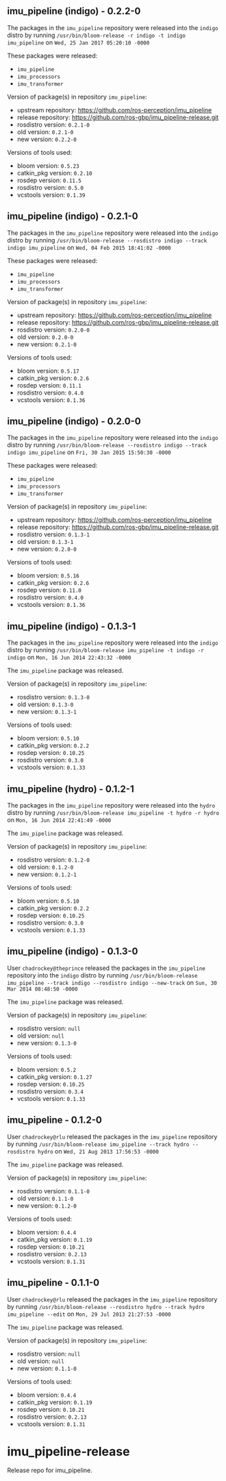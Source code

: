 ## imu_pipeline (indigo) - 0.2.2-0

The packages in the `imu_pipeline` repository were released into the `indigo` distro by running `/usr/bin/bloom-release -r indigo -t indigo imu_pipeline` on `Wed, 25 Jan 2017 05:20:10 -0000`

These packages were released:
- `imu_pipeline`
- `imu_processors`
- `imu_transformer`

Version of package(s) in repository `imu_pipeline`:

- upstream repository: https://github.com/ros-perception/imu_pipeline
- release repository: https://github.com/ros-gbp/imu_pipeline-release.git
- rosdistro version: `0.2.1-0`
- old version: `0.2.1-0`
- new version: `0.2.2-0`

Versions of tools used:

- bloom version: `0.5.23`
- catkin_pkg version: `0.2.10`
- rosdep version: `0.11.5`
- rosdistro version: `0.5.0`
- vcstools version: `0.1.39`


## imu_pipeline (indigo) - 0.2.1-0

The packages in the `imu_pipeline` repository were released into the `indigo` distro by running `/usr/bin/bloom-release --rosdistro indigo --track indigo imu_pipeline` on `Wed, 04 Feb 2015 18:41:02 -0000`

These packages were released:
- `imu_pipeline`
- `imu_processors`
- `imu_transformer`

Version of package(s) in repository `imu_pipeline`:
- upstream repository: https://github.com/ros-perception/imu_pipeline
- release repository: https://github.com/ros-gbp/imu_pipeline-release.git
- rosdistro version: `0.2.0-0`
- old version: `0.2.0-0`
- new version: `0.2.1-0`

Versions of tools used:
- bloom version: `0.5.17`
- catkin_pkg version: `0.2.6`
- rosdep version: `0.11.1`
- rosdistro version: `0.4.0`
- vcstools version: `0.1.36`


## imu_pipeline (indigo) - 0.2.0-0

The packages in the `imu_pipeline` repository were released into the `indigo` distro by running `/usr/bin/bloom-release --rosdistro indigo --track indigo imu_pipeline` on `Fri, 30 Jan 2015 15:50:30 -0000`

These packages were released:
- `imu_pipeline`
- `imu_processors`
- `imu_transformer`

Version of package(s) in repository `imu_pipeline`:
- upstream repository: https://github.com/ros-perception/imu_pipeline
- release repository: https://github.com/ros-gbp/imu_pipeline-release.git
- rosdistro version: `0.1.3-1`
- old version: `0.1.3-1`
- new version: `0.2.0-0`

Versions of tools used:
- bloom version: `0.5.16`
- catkin_pkg version: `0.2.6`
- rosdep version: `0.11.0`
- rosdistro version: `0.4.0`
- vcstools version: `0.1.36`


## imu_pipeline (indigo) - 0.1.3-1

The packages in the `imu_pipeline` repository were released into the `indigo` distro by running `/usr/bin/bloom-release imu_pipeline -t indigo -r indigo` on `Mon, 16 Jun 2014 22:43:32 -0000`

The `imu_pipeline` package was released.

Version of package(s) in repository `imu_pipeline`:
- rosdistro version: `0.1.3-0`
- old version: `0.1.3-0`
- new version: `0.1.3-1`

Versions of tools used:
- bloom version: `0.5.10`
- catkin_pkg version: `0.2.2`
- rosdep version: `0.10.25`
- rosdistro version: `0.3.0`
- vcstools version: `0.1.33`


## imu_pipeline (hydro) - 0.1.2-1

The packages in the `imu_pipeline` repository were released into the `hydro` distro by running `/usr/bin/bloom-release imu_pipeline -t hydro -r hydro` on `Mon, 16 Jun 2014 22:41:49 -0000`

The `imu_pipeline` package was released.

Version of package(s) in repository `imu_pipeline`:
- rosdistro version: `0.1.2-0`
- old version: `0.1.2-0`
- new version: `0.1.2-1`

Versions of tools used:
- bloom version: `0.5.10`
- catkin_pkg version: `0.2.2`
- rosdep version: `0.10.25`
- rosdistro version: `0.3.0`
- vcstools version: `0.1.33`


## imu_pipeline (indigo) - 0.1.3-0

User `chadrockey@theprince` released the packages in the `imu_pipeline` repository into the `indigo` distro by running `/usr/bin/bloom-release imu_pipeline --track indigo --rosdistro indigo --new-track` on `Sun, 30 Mar 2014 08:48:50 -0000`

The `imu_pipeline` package was released.

Version of package(s) in repository `imu_pipeline`:
- rosdistro version: `null`
- old version: `null`
- new version: `0.1.3-0`

Versions of tools used:
- bloom version: `0.5.2`
- catkin_pkg version: `0.1.27`
- rosdep version: `0.10.25`
- rosdistro version: `0.3.4`
- vcstools version: `0.1.33`


## imu_pipeline - 0.1.2-0

User `chadrockey@rlu` released the packages in the `imu_pipeline` repository by running `/usr/bin/bloom-release imu_pipeline --track hydro --rosdistro hydro` on `Wed, 21 Aug 2013 17:56:53 -0000`

The `imu_pipeline` package was released.

Version of package(s) in repository `imu_pipeline`:
- rosdistro version: `0.1.1-0`
- old version: `0.1.1-0`
- new version: `0.1.2-0`

Versions of tools used:
- bloom version: `0.4.4`
- catkin_pkg version: `0.1.19`
- rosdep version: `0.10.21`
- rosdistro version: `0.2.13`
- vcstools version: `0.1.31`


## imu_pipeline - 0.1.1-0

User `chadrockey@rlu` released the packages in the `imu_pipeline` repository by running `/usr/bin/bloom-release --rosdistro hydro --track hydro imu_pipeline --edit` on `Mon, 29 Jul 2013 21:27:53 -0000`

The `imu_pipeline` package was released.

Version of package(s) in repository `imu_pipeline`:
- rosdistro version: `null`
- old version: `null`
- new version: `0.1.1-0`

Versions of tools used:
- bloom version: `0.4.4`
- catkin_pkg version: `0.1.19`
- rosdep version: `0.10.21`
- rosdistro version: `0.2.13`
- vcstools version: `0.1.31`


imu_pipeline-release
====================

Release repo for imu_pipeline.
